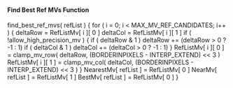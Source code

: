 #### Find Best Ref MVs Function

<div class="syntax">
find_best_ref_mvs( refList ) {
    for ( i = 0; i < MAX_MV_REF_CANDIDATES; i++ ) {
        deltaRow = RefListMv[ i ][ 0 ]
        deltaCol = RefListMv[ i ][ 1 ]
        if ( !allow_high_precision_mv ) {
            if ( deltaRow & 1 )
                deltaRow += (deltaRow > 0 ? -1 : 1)
            if ( deltaCol & 1 )
                deltaCol += (deltaCol > 0 ? -1 : 1)
        }
        RefListMv[ i ][ 0 ] = clamp_mv_row( deltaRow,
                             (BORDERINPIXELS - INTERP_EXTEND) << 3 )
        RefListMv[ i ][ 1 ] = clamp_mv_col( deltaCol,
                             (BORDERINPIXELS - INTERP_EXTEND) << 3 )
    }
    NearestMv[ refList ] = RefListMv[ 0 ]
    NearMv[ refList ] = RefListMv[ 1 ]
    BestMv[ refList ] = RefListMv[ 0 ]
}

</div>
